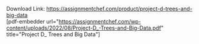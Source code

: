 Download Link: https://assignmentchef.com/product/project-d-trees-and-big-data
<br>
[pdf-embedder url="https://assignmentchef.com/wp-content/uploads/2022/08/Project-D_-Trees-and-Big-Data.pdf" title="Project D_ Trees and Big Data"]